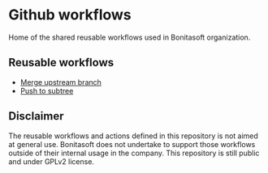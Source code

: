 # Github workflows
Home of the shared reusable workflows used in Bonitasoft organization.

## Reusable workflows

* [Merge upstream branch](https://github.com/bonitasoft/github-workflows/wiki/Merge-upstream-branch)
* [Push to subtree](https://github.com/bonitasoft/github-workflows/wiki/Push-to-subtree)

## Disclaimer

The reusable workflows and actions defined in this repository is not aimed at general use. 
Bonitasoft does not undertake to support those workflows outside of their internal usage in the company.
This repository is still public and under GPLv2 license.
